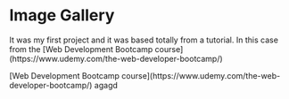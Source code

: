 <h1>Image Gallery</h1>

<p>It was my first project and it was based totally from a tutorial. In this case from the [Web Development Bootcamp course](https://www.udemy.com/the-web-developer-bootcamp/)</p>
[Web Development Bootcamp course](https://www.udemy.com/the-web-developer-bootcamp/)
agagd
